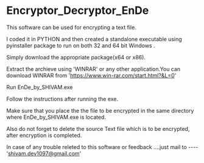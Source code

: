 # Encryptor_Decryptor_EnDe

This software can be used for encrypting a text file.

I coded it in PYTHON and  then created a standalone executable using pyinstaller package to run on both 32 and 64 bit Windows .

Simply download the appropriate package(x64 or x86).

Extract the archieve using 'WINRAR' or any other application.You can download WINRAR from 'https://www.win-rar.com/start.html?&L=0'

Run EnDe_by_SHIVAM.exe 

Follow the instructions after running the exe. 

Make sure that you place the the file to be encrypted in the same directory where EnDe_by_SHIVAM.exe is located.

Also do not forget to delete the source Text file which is to be encrypted, after encryption is completed.

In case of any trouble releted to this software or feedback ....just mail to ----'shivam.dev1097@gmail.com'
